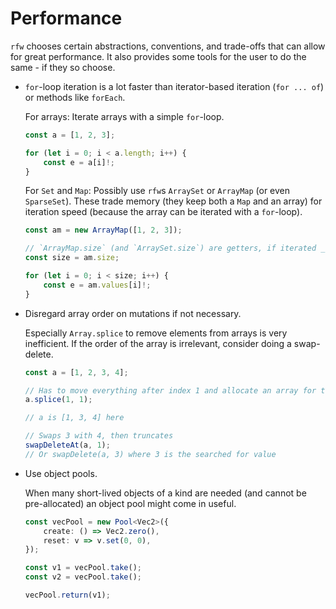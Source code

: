 # Performance

`rfw` chooses certain abstractions, conventions, and trade-offs that can allow for great performance. It also provides some tools for the user to do the same - if they so choose.

-   `for`-loop iteration is a lot faster than iterator-based iteration (`for ... of`) or methods like `forEach`.

    For arrays: Iterate arrays with a simple `for`-loop.

    ```ts
    const a = [1, 2, 3];

    for (let i = 0; i < a.length; i++) {
        const e = a[i]!;
    }
    ```

    For `Set` and `Map`: Possibly use `rfw`s `ArraySet` or `ArrayMap` (or even `SparseSet`). These trade memory (they keep both a `Map` and an array) for iteration speed (because the array can be iterated with a `for`-loop).

    ```ts
    const am = new ArrayMap([1, 2, 3]);

    // `ArrayMap.size` (and `ArraySet.size`) are getters, if iterated _very_ often it's better to save the function call
    const size = am.size;

    for (let i = 0; i < size; i++) {
        const e = am.values[i]!;
    }
    ```

-   Disregard array order on mutations if not necessary.

    Especially `Array.splice` to remove elements from arrays is very inefficient. If the order of the array is irrelevant, consider doing a swap-delete.

    ```ts
    const a = [1, 2, 3, 4];

    // Has to move everything after index 1 and allocate an array for the return value
    a.splice(1, 1);

    // a is [1, 3, 4] here

    // Swaps 3 with 4, then truncates
    swapDeleteAt(a, 1);
    // Or swapDelete(a, 3) where 3 is the searched for value
    ```

-   Use object pools.

    When many short-lived objects of a kind are needed (and cannot be pre-allocated) an object pool might come in useful.

    ```ts
    const vecPool = new Pool<Vec2>({
        create: () => Vec2.zero(),
        reset: v => v.set(0, 0),
    });

    const v1 = vecPool.take();
    const v2 = vecPool.take();

    vecPool.return(v1);
    ```
